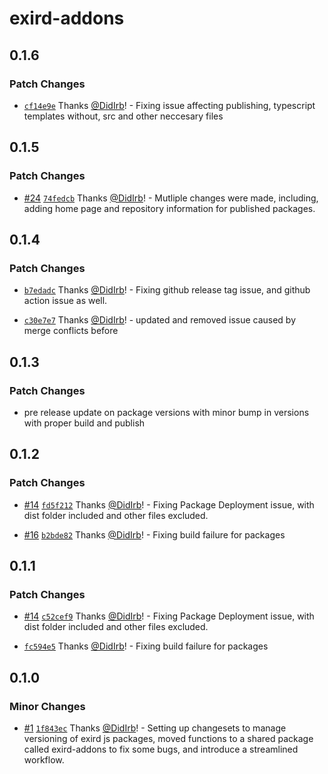 # exird-addons

## 0.1.6

### Patch Changes

- [`cf14e9e`](https://github.com/DidIrb/exirdjs/commit/cf14e9e57abfb90c87d224ae658be4006c52d5f8) Thanks [@DidIrb](https://github.com/DidIrb)! - Fixing issue affecting publishing, typescript templates without, src and other neccesary files

## 0.1.5

### Patch Changes

- [#24](https://github.com/DidIrb/exirdjs/pull/24) [`74fedcb`](https://github.com/DidIrb/exirdjs/commit/74fedcb4ceb0ae201c08cc7ebe515ef38b13695c) Thanks [@DidIrb](https://github.com/DidIrb)! - Mutliple changes were made, including, adding home page and repository information for published packages.

## 0.1.4

### Patch Changes

- [`b7edadc`](https://github.com/DidIrb/exirdjs/commit/b7edadcc5513742ca26742a75dd49e4357cda4b0) Thanks [@DidIrb](https://github.com/DidIrb)! - Fixing github release tag issue, and github action issue as well.

- [`c30e7e7`](https://github.com/DidIrb/exirdjs/commit/c30e7e7b2f9e94052aa91478ef0fd442d661ebf1) Thanks [@DidIrb](https://github.com/DidIrb)! - updated and removed issue caused by merge conflicts before

## 0.1.3

### Patch Changes

- pre release update on package versions with minor bump in versions with proper build and publish

## 0.1.2

### Patch Changes

- [#14](https://github.com/DidIrb/exirdjs/pull/14) [`fd5f212`](https://github.com/DidIrb/exirdjs/commit/fd5f21287698a9b596d4a78289d83985391a3521) Thanks [@DidIrb](https://github.com/DidIrb)! - Fixing Package Deployment issue, with dist folder included and other files excluded.

- [#16](https://github.com/DidIrb/exirdjs/pull/16) [`b2bde82`](https://github.com/DidIrb/exirdjs/commit/b2bde82a732e11c36d80e9a2449b75e89cd49c74) Thanks [@DidIrb](https://github.com/DidIrb)! - Fixing build failure for packages

## 0.1.1

### Patch Changes

- [#14](https://github.com/DidIrb/exirdjs/pull/14) [`c52cef9`](https://github.com/DidIrb/exirdjs/commit/c52cef91ebc232934e01de34e327a50ebb3e4ae4) Thanks [@DidIrb](https://github.com/DidIrb)! - Fixing Package Deployment issue, with dist folder included and other files excluded.

- [`fc594e5`](https://github.com/DidIrb/exirdjs/commit/fc594e555e222c34064fdbbe1e0aa43d65ac002d) Thanks [@DidIrb](https://github.com/DidIrb)! - Fixing build failure for packages

## 0.1.0

### Minor Changes

- [#1](https://github.com/DidIrb/exirdjs/pull/1) [`1f843ec`](https://github.com/DidIrb/exirdjs/commit/1f843eccc94675f59d7a47e133c7208f68c41717) Thanks [@DidIrb](https://github.com/DidIrb)! - Setting up changesets to manage versioning of exird js packages, moved functions to a shared package called exird-addons to fix some bugs, and introduce a streamlined workflow.
